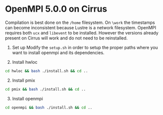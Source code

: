 # OpenMPI 5.0.0 on Cirrus

Compilation is best done on the `/home` filesystem.
On `\work` the timestamps can become inconsistent because Lustre is a network filesystem. OpenMPI requires both `ucx` and `libevent` to be installed. However the versions already present on Cirrus will work and do not need to be reinstalled.

1. Set up 
Modify the `setup.sh` in order to setup the proper paths where you want to install openmpi and its dependencies.

1. Install hwloc

```bash 
cd hwloc && bash ./install.sh && cd ..
```

2. Install pmix

```bash 
cd pmix && bash ./install.sh && cd ..
```

3. Install openmpi

```bash 
cd openmpi && bash ./install.sh && cd ..
```